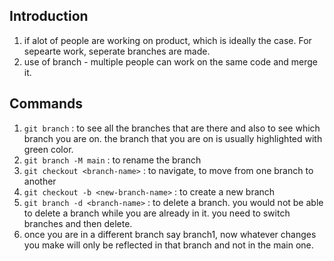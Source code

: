 ## Introduction
1. if alot of people are working on product, which is ideally the case. For sepearte work, seperate branches are made.
2. use of branch - multiple people can work on the same code and merge it.

## Commands
1. `git branch` : to see all the branches that are there and also to see which branch you are on. the branch that you are on is usually highlighted with green color.
2. `git branch -M main` : to rename the branch
3. `git checkout <branch-name>` : to navigate, to move from one branch to another
4. `git checkout -b <new-branch-name>` : to create a new branch
5. `git branch -d <branch-name>` : to delete a branch. you would not be able to delete a branch while you are already in it. you need to switch branches and then delete.
6. once you are in a different branch say branch1, now whatever changes you make will only be reflected in that branch and not in the main one.
